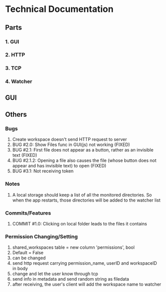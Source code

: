 # Technical Documentation

## Parts

### 1. GUI
### 2. HTTP
### 3. TCP
### 4. Watcher

## GUI


## Others

### Bugs
1. Create workspace doesn't send HTTP request to server
2. BUG #2.0: Show Files func in GUI(js) not working (FIXED)
3. BUG #2.1: First file does not appear as a button, rather as an invisible text (FIXED)
4. BUG #2.1.2: Opening a file also causes the file (whose button does not appear and has invisible text) to open (FIXED)
5. BUG #3.1: Not receiving token

### Notes
1. A local storage should keep a list of all the monitored directories. So when the app restarts, those directories will be added to the watcher list  


### Commits/Features
1. COMMIT #1.0: Clicking on local folder leads to the files it contains


### Permission Changing/Setting
1. shared_workspaces table = new column 'permissions', bool
2. Default = False
3. can be changed
4. send http request carrying permission_name, userID and workspaceID in body
5. change and let the user know through tcp
6. send info in metadata and send random string as filedata
7. after receiving, the user's client will add the workspace name to watcher